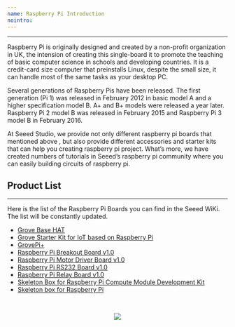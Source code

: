 ```yaml
---
name: Raspberry Pi Introduction
nointro:
---
```


---
Raspberry Pi is originally designed and created by a non-profit organization in UK, the intension of creating this single-board it to promote the teaching of basic computer science in schools and developing countries. It is a credit-card size computer that preinstalls Linux, despite the small size, it can handle most of the same tasks as your desktop PC.

Several generations of Raspberry Pis have been released. The first generation (Pi 1) was released in February 2012 in basic model A and a higher specification model B. A+ and B+ models were released a year later. Raspberry Pi 2 model B was released in February 2015 and Raspberry Pi 3 model B in February 2016.

At Seeed Studio, we provide not only different raspberry pi boards that mentioned above , but also provide different accessories and starter kits that can help you creating raspberry pi project. What’s more, we have created numbers of tutorials in Seeed’s raspberry pi community where you can easily building circuits of raspberry pi.


## Product List
---

Here is the list of the Raspberry Pi Boards you can find in the Seeed WiKi. The list will be constantly updated.

- [Grove Base HAT](https://wiki.seeedstudio.com/Grove_Base_HAT/)
- [Grove Starter Kit for IoT based on Raspberry Pi](https://wiki.seeedstudio.com/Grove_Starter_Kit_for_IoT_based_on_Raspberry_Pi/)
- [GrovePi&#43;](https://wiki.seeedstudio.com/GrovePi_Plus/)
- [Raspberry Pi Breakout Board v1.0](https://wiki.seeedstudio.com/Raspberry_Pi_Breakout_Board_v1.0/)
- [Raspberry Pi Motor Driver Board v1.0](https://wiki.seeedstudio.com/Raspberry_Pi_Motor_Driver_Board_v1.0/)
- [Raspberry Pi RS232 Board v1.0](https://wiki.seeedstudio.com/Raspberry_Pi_R232_Board_v1.0/)
- [Raspberry Pi Relay Board v1.0](https://wiki.seeedstudio.com/Raspberry_Pi_Relay_Board_v1.0/)
- [Skeleton Box for Raspberry Pi Compute Module Development Kit](https://wiki.seeedstudio.com/Skeleton_Box_for_Raspberry_Pi_Compute_Module_Development_Kit/)
- [Skeleton box for Raspberry Pi](https://wiki.seeedstudio.com/Skeleton_box_for_Rasberry_Pi/)


<br /><p style="text-align:center"><a href="https://www.seeedstudio.com/act-4.html?utm_source=wiki&utm_medium=wikibanner&utm_campaign=newproducts" target="_blank"><img src="https://files.seeedstudio.com/wiki/Wiki_Banner/new_product.jpg" /></a></p>
